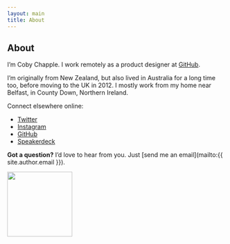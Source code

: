 ```yaml
---
layout: main
title: About
---
```


## About

I’m Coby Chapple. I work remotely as a product designer at [GitHub](https://github.com).

I’m originally from New Zealand, but also lived in Australia for a long time too, before moving to the UK in 2012. I mostly work from my home near Belfast, in County Down, Northern Ireland.

Connect elsewhere online:

- [Twitter](https://twitter.com/cobyism)
- [Instagram](https://instagram.com/cobyism)
- [GitHub](https://github.com/cobyism)
- [Speakerdeck](https://speakerdeck.com/cobyism)

**Got a question?** I’d love to hear from you. Just [send me an email](mailto:{{ site.author.email }}).

<img src="{{ site.baseurl }}public/cobyism-fakesig.png" width="150px" />

